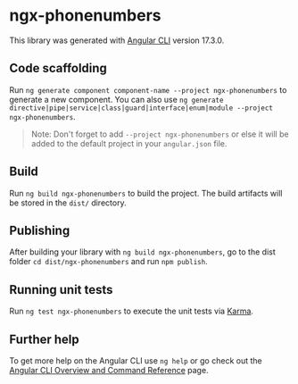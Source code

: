 # ngx-phonenumbers

This library was generated with [Angular CLI](https://github.com/angular/angular-cli) version 17.3.0.

## Code scaffolding

Run `ng generate component component-name --project ngx-phonenumbers` to generate a new component. You can also use `ng generate directive|pipe|service|class|guard|interface|enum|module --project ngx-phonenumbers`.

> Note: Don't forget to add `--project ngx-phonenumbers` or else it will be added to the default project in your `angular.json` file.

## Build

Run `ng build ngx-phonenumbers` to build the project. The build artifacts will be stored in the `dist/` directory.

## Publishing

After building your library with `ng build ngx-phonenumbers`, go to the dist folder `cd dist/ngx-phonenumbers` and run `npm publish`.

## Running unit tests

Run `ng test ngx-phonenumbers` to execute the unit tests via [Karma](https://karma-runner.github.io).

## Further help

To get more help on the Angular CLI use `ng help` or go check out the [Angular CLI Overview and Command Reference](https://angular.io/cli) page.
